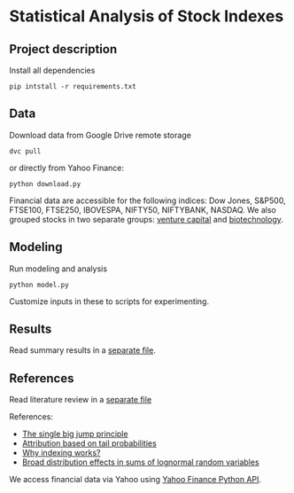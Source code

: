 # Statistical Analysis of Stock Indexes

## Project description

Install all dependencies
```
pip intstall -r requirements.txt
```

## Data

Download data from Google Drive remote storage

```
dvc pull
```

or directly from Yahoo Finance: 

```
python download.py
```

Financial data are accessible for the following indices: Dow Jones, S&P500, FTSE100, FTSE250, IBOVESPA, NIFTY50, NIFTYBANK, NASDAQ. We also grouped stocks in two separate groups: [venture capital](https://github.com/maxmarkov/stock-index/blob/master/index-tickers/venture.csv) and [biotechnology](https://github.com/maxmarkov/stock-index/blob/master/index-tickers/biotech.csv).

## Modeling

Run modeling and analysis
```
python model.py
```

Customize inputs in these to scripts for experimenting.

## Results

Read summary results in a [separate file](https://github.com/maxmarkov/stock-index/blob/master/RESULTS.md).

## References

Read literature review in a [separate file](https://github.com/maxmarkov/stock-index/blob/master/LITERATURE.md)

References:

- [The single big jump principle](https://www.johndcook.com/blog/2011/08/09/single-big-jump-principle/)
- [Attribution based on tail probabilities](https://www.johndcook.com/blog/2018/07/17/attribution/)
- [Why indexing works?](https://arxiv.org/abs/1510.03550)
- [Broad distribution effects in sums of lognormal random variables](https://www.researchgate.net/publication/2168231_Broad_distribution_effects_in_sums_of_lognormal_random_variables)

We access financial data via Yahoo using [Yahoo Finance Python API](http://theautomatic.net/2018/01/25/coding-yahoo_fin-package/).
